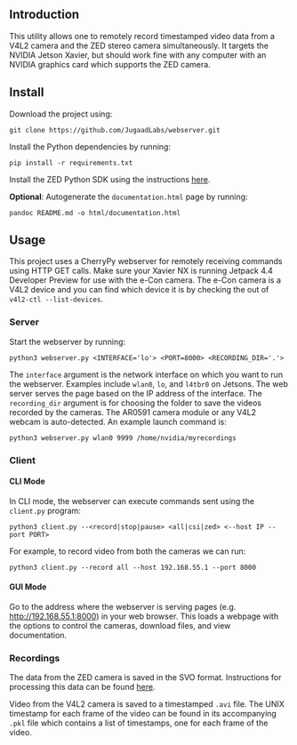 ## Introduction

This utility allows one to remotely record timestamped video data from a V4L2 camera and the ZED stereo camera simultaneously. It targets the NVIDIA Jetson Xavier, but should work fine with any computer with an NVIDIA graphics card which supports the ZED camera.

## Install

Download the project using:

```
git clone https://github.com/JugaadLabs/webserver.git
```

Install the Python dependencies by running:

```
pip install -r requirements.txt
```

Install the ZED Python SDK using the instructions [here](https://www.stereolabs.com/docs/app-development/python/install/).

**Optional**: Autogenerate the `documentation.html` page by running:

```
pandoc README.md -o html/documentation.html
```

## Usage

This project uses a CherryPy webserver for remotely receiving commands using HTTP GET calls. Make sure your Xavier NX is running Jetpack 4.4 Developer Preview for use with the e-Con camera. The e-Con camera is a V4L2 device and you can find which device it is by checking the out of `v4l2-ctl --list-devices`.

### Server

Start the webserver by running:

```
python3 webserver.py <INTERFACE='lo'> <PORT=8000> <RECORDING_DIR='.'>
```

The `interface` argument is the network interface on which you want to run the webserver. Examples include `wlan0`, `lo`, and `l4tbr0` on Jetsons. The web server serves the page based on the IP address of the interface. The `recording_dir` argument is for choosing the folder to save the videos recorded by the cameras. The AR0591 camera module or any V4L2 webcam is auto-detected. An example launch command is:

```
python3 webserver.py wlan0 9999 /home/nvidia/myrecordings
```

### Client

#### CLI Mode

In CLI mode, the webserver can execute commands sent using the `client.py` program:

```
python3 client.py --<record|stop|pause> <all|csi|zed> <--host IP --port PORT>
```

For example, to record video from both the cameras we can run:

```
python3 client.py --record all --host 192.168.55.1 --port 8000
```

#### GUI Mode

Go to the address where the webserver is serving pages (e.g. http://192.168.55.1:8000) in your web browser. This loads a webpage with the options to control the cameras, download files, and view documentation.

### Recordings

The data from the ZED camera is saved in the SVO format. Instructions for processing this data can be found [here](https://www.stereolabs.com/docs/video/recording/). 

Video from the V4L2 camera is saved to a timestamped `.avi` file. The UNIX timestamp for each frame of the video can be found in its accompanying `.pkl` file which contains a list of timestamps, one for each frame of the video.